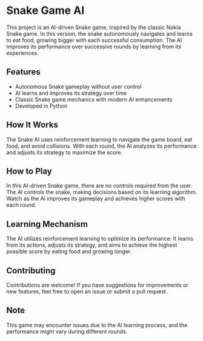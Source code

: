 # Snake Game AI

This project is an AI-driven Snake game, inspired by the classic Nokia Snake game. In this version, the snake autonomously navigates and learns to eat food, growing bigger with each successful consumption. The AI improves its performance over successive rounds by learning from its experiences.


## Features

* Autonomous Snake gameplay without user control
* AI learns and improves its strategy over time
* Classic Snake game mechanics with modern AI enhancements
* Developed in Python

## How It Works

The Snake AI uses reinforcement learning to navigate the game board, eat food, and avoid collisions. With each round, the AI analyzes its performance and adjusts its strategy to maximize the score.



## How to Play

In this AI-driven Snake game, there are no controls required from the user. The AI controls the snake, making decisions based on its learning algorithm. Watch as the AI improves its gameplay and achieves higher scores with each round.

## Learning Mechanism

The AI utilizes reinforcement learning to optimize its performance. It learns from its actions, adjusts its strategy, and aims to achieve the highest possible score by eating food and growing longer.

## Contributing

Contributions are welcome! If you have suggestions for improvements or new features, feel free to open an issue or submit a pull request.


## Note

This game may encounter issues due to the AI learning process, and the performance might vary during different rounds.
